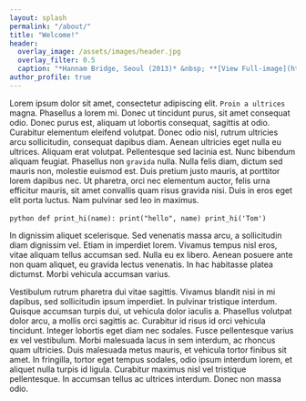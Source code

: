 ```yaml
---
layout: splash
permalink: "/about/"
title: "Welcome!"
header:
  overlay_image: /assets/images/header.jpg
  overlay_filter: 0.5
  caption: "*Hannam Bridge, Seoul (2013)* &nbsp; **[View Full-image](https://sangjoonlee.tk/assets/photographs/hannam_bridge_seoul_2013.jpg)**"
author_profile: true
---
```

Lorem ipsum dolor sit amet, consectetur adipiscing elit. `Proin a ultrices` magna. Phasellus a lorem mi. Donec ut tincidunt purus, sit amet consequat odio. Donec purus est, aliquam ut lobortis consequat, sagittis at odio. Curabitur elementum eleifend volutpat. Donec odio nisl, rutrum ultricies arcu sollicitudin, consequat dapibus diam. Aenean ultricies eget nulla eu ultrices. Aliquam erat volutpat. Pellentesque sed lacinia est. Nunc bibendum aliquam feugiat. Phasellus non `gravida` nulla. Nulla felis diam, dictum sed mauris non, molestie euismod est. Duis pretium justo mauris, at porttitor lorem dapibus nec. Ut pharetra, orci nec elementum auctor, felis urna efficitur mauris, sit amet convallis quam risus gravida nisi. Duis in eros eget elit porta luctus. Nam pulvinar sed leo in maximus.

​```python
def print_hi(name):
  print("hello", name)
print_hi('Tom')
​```

In dignissim aliquet scelerisque. Sed venenatis massa arcu, a sollicitudin diam dignissim vel. Etiam in imperdiet lorem. Vivamus tempus nisl eros, vitae aliquam tellus accumsan sed. Nulla eu ex libero. Aenean posuere ante non quam aliquet, eu gravida lectus venenatis. In hac habitasse platea dictumst. Morbi vehicula accumsan varius.

Vestibulum rutrum pharetra dui vitae sagittis. Vivamus blandit nisi in mi dapibus, sed sollicitudin ipsum imperdiet. In pulvinar tristique interdum. Quisque accumsan turpis dui, ut vehicula dolor iaculis a. Phasellus volutpat dolor arcu, a mollis orci sagittis ac. Curabitur id risus id orci vehicula tincidunt. Integer lobortis eget diam nec sodales. Fusce pellentesque varius ex vel vestibulum. Morbi malesuada lacus in sem interdum, ac rhoncus quam ultricies. Duis malesuada metus mauris, et vehicula tortor finibus sit amet. In fringilla, tortor eget tempus sodales, odio ipsum interdum lorem, et aliquet nulla turpis id ligula. Curabitur maximus nisl vel tristique pellentesque. In accumsan tellus ac ultrices interdum. Donec non massa odio.

[homepage]: https://sangjoonlee.tk/
